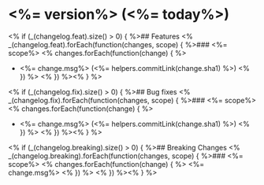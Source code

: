 # <%= version%> (<%= today%>)

<% if (_(changelog.feat).size() > 0) { %>## Features
<% _(changelog.feat).forEach(function(changes, scope) { %>### <%= scope%>
<% changes.forEach(function(change) { %>
* <%= change.msg%> (<%= helpers.commitLink(change.sha1) %>)
<% }) %>
<% }) %><% } %>

<% if (_(changelog.fix).size() > 0) { %>## Bug fixes
<% _(changelog.fix).forEach(function(changes, scope) { %>### <%= scope%>
<% changes.forEach(function(change) { %>
* <%= change.msg%> (<%= helpers.commitLink(change.sha1) %>)
<% }) %>
<% }) %><% } %>

<% if (_(changelog.breaking).size() > 0) { %>## Breaking Changes
<% _(changelog.breaking).forEach(function(changes, scope) { %>### <%= scope%>
<% changes.forEach(function(change) { %>
  <%= change.msg%>
<% }) %>
<% }) %><% } %>
